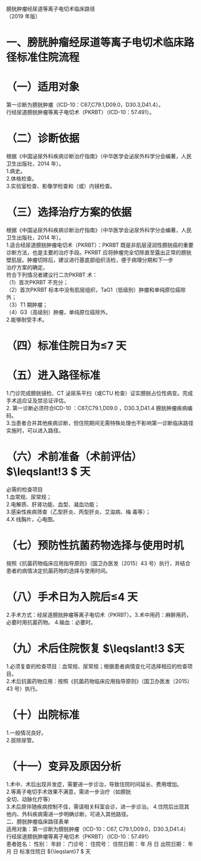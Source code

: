 膀胱肿瘤经尿道等离子电切术临床路径  
（2019 年版）  
# 一、膀胱肿瘤经尿道等离子电切术临床路径标准住院流程  
# （一）适用对象  
第一诊断为膀胱肿瘤（ICD-10：C67,C79.1,D09.0，D30.3,D41.4）。  
行经尿道膀胱肿瘤等离子电切术（PKRBT）（ICD-10：57.491）。  
# （二）诊断依据  
根据《中国泌尿外科疾病诊断治疗指南》（中华医学会泌尿外科学分会编著，人民卫生出版社，2014 年）。  
1.病史。  
2.体格检查。  
3.实验室检查、影像学检查和（或）内镜检查。  
# （三）选择治疗方案的依据  
根据《中国泌尿外科疾病诊断治疗指南》（中华医学会泌尿外科学分会编著，人民卫生出版社，2014 年）。  
1.适合经尿道膀胱肿瘤电切术（PKRBT）：PKRBT 既是非肌层浸润性膀胱癌的重要诊断方法，也是主要的治疗手段。PKRBT 应将肿瘤完全切除直至露出正常的膀胱壁肌层。肿瘤切除后，建议进行基底部组织活检，便于病理分期和下一步  
治疗方案的确定。  
符合下列情况者建议行二次PKRBT 术：  
（1）首次PKRBT 不充分；  
（2）首次PKRBT 标本中没有肌层组织，TaG1（低级别）肿瘤和单纯原位癌除外；  
（3）T1 期肿瘤；  
（4）G3（高级别）肿瘤，单纯原位癌除外。  
2.能够耐受手术。  
# （四）标准住院日为≤7 天  
# （五）进入路径标准  
1.门诊完成膀胱镜检、CT 泌尿系平扫（或CTU 检查）证实膀胱占位性病变。完成手术适应证及禁忌证评估。  
2. 第一诊断必须符合ICD-10 ：C67,C79.1,D09.0 ，D30.3,D41.4 膀胱肿瘤疾病编码。  
3.当患者合并其他疾病诊断，但住院期间无需特殊处理也不影响第一诊断临床路径实施时，可以进入路径。  
# （六）术前准备（术前评估） $\leqslant\!3 $ 天  
必需的检查项目  
1.血常规、尿常规；  
2.电解质、肝肾功能、血型、凝血功能；  
3.感染性疾病筛查（乙型肝炎、丙型肝炎、艾滋病、梅 毒等）；  
4.X 线胸片，心电图。  
# （七）预防性抗菌药物选择与使用时机  
按照《抗菌药物临床应用指导原则》（国卫办医发〔2015〕43 号）执行，并结合患者的病情决定抗菌药物的选择与使用时间。  
# （八）手术日为入院后≤4 天  
2.手术方式：经尿道膀胱肿瘤等离子电切术（PKRBT）。3.术中用药：麻醉用药，必要时用抗菌药物。 4.输血：必要时。  
# （九）术后住院恢复 $\leqslant\!3 $天  
1.必须复查的检查项目：血常规、尿常规；根据患者病情变化可选择相应的检查项目。  
2.术后抗菌药物应用：按照《抗菌药物临床应用指导原则》（国卫办医发〔2015〕43 号）执行。  
# （十）出院标准  
1.一般情况良好。  
2.拔除尿管。  
# （十一）变异及原因分析  
1.术中、术后出现并发症，需要进一步诊治，导致住院时间延长、费用增加。  
2.等离子电切手术效果不满意，需进一步治疗（如膀胱  
全切、动脉化疗等）  
3.术后原伴随疾病控制不佳，需请相关科室会诊，进一步诊治。 4.住院后出现其他内、外科疾病需进一步明确诊断，可进入其他路径。  
二、膀胱肿瘤临床路径表单  
适用对象：第一诊断为膀胱肿瘤（ICD-10：C67, C79.1,D09.0，D30.3,D41.4） 行经尿道膀胱肿瘤等离子电切术（PKRBT）（ICD-10：57.491）  
患者姓名：        性别：     年龄：     门诊号：         住院号：            住院日期：     年  月  日     出院日期：     年  月  日   标准住院日 ${\leqslant}7 $ 天  
